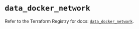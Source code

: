 # `data_docker_network`

Refer to the Terraform Registry for docs: [`data_docker_network`](https://registry.terraform.io/providers/kreuzwerker/docker/3.2.0/docs/data-sources/network).
